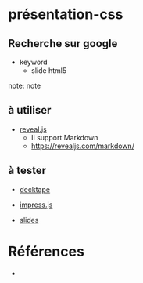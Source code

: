 # présentation-css

<!-- new slide -->
## Recherche sur google

- keyword
  - slide html5
  
note: note

<!-- new slide -->
## à utiliser 

- [reveal.js](https://revealjs.com/)
  - Il support Markdown
  - https://revealjs.com/markdown/

<!-- new slide -->
## à tester 

- [decktape](https://github.com/astefanutti/decktape)

- [impress.js](https://github.com/impress/impress.js)
- [slides](https://github.com/briancavalier/slides)

<!-- new slide -->
# Références
- []()
